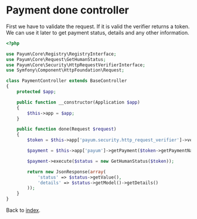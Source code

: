 # Payment done controller

First we have to validate the request. 
If it is valid the verifier returns a token. 
We can use it later to get payment status, details and any other information. 

```php
<?php

use Payum\Core\Registry\RegistryInterface;
use Payum\Core\Request\GetHumanStatus;
use Payum\Core\Security\HttpRequestVerifierInterface;
use Symfony\Component\HttpFoundation\Request;

class PaymentController extends BaseController
{
    protected $app;

    public function __constructor(Application $app)
    {
        $this->app = $app;
    }

    public function done(Request $request)
    {
        $token = $this->app['payum.security.http_request_verifier']->verify($request);

        $payment = $this->app['payum']->getPayment($token->getPaymentName());

        $payment->execute($status = new GetHumanStatus($token));

        return new JsonResponse(array(
            'status' => $status->getValue(),
            'details' => $status->getModel()->getDetails()
        ));
    }
}
```

Back to [index](index.md).